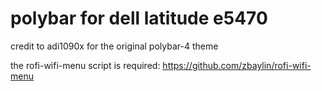 # polybar for dell latitude e5470

credit to adi1090x for the original polybar-4 theme

the rofi-wifi-menu script is required: https://github.com/zbaylin/rofi-wifi-menu
